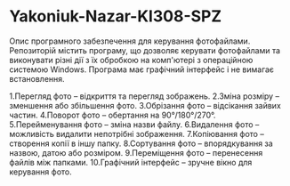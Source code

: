 # Yakoniuk-Nazar-KI308-SPZ

Опис програмного забезпечення для керування фотофайлами.
Репозиторій містить програму, що дозволяє керувати фотофайлами та виконувати різні дії з
їх обробкою на комп'ютері з операційною системою Windows. Програма має графічний інтерфейс і не вимагає встановлення.

1.Перегляд фото – відкриття та перегляд зображень.
2.Зміна розміру – зменшення або збільшення фото.
3.Обрізання фото – відсікання зайвих частин.
4.Поворот фото – обертання на 90°/180°/270°.
5.Перейменування фото – зміна назви файлу.
6.Видалення фото – можливість видалити непотрібні зображення.
7.Копіювання фото – створення копії в іншу папку.
8.Сортування фото – впорядкування за назвою, датою або розміром.
9.Переміщення фото – перенесення файлів між папками.
10.Графічний інтерфейс – зручне вікно для керування фото.
